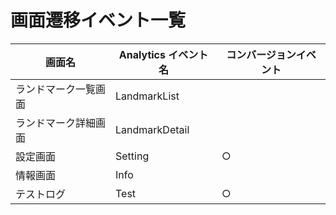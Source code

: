 # 画面遷移イベント一覧

| 画面名 | Analytics イベント名 | コンバージョンイベント |
| -- | -- | -- |
| ランドマーク一覧画面 | LandmarkList |  |
| ランドマーク詳細画面 | LandmarkDetail |  |
| 設定画面 | Setting | ○ |
| 情報画面 | Info |  |
| テストログ | Test | ○ |
